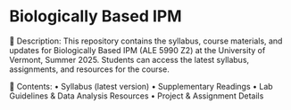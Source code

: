 
# Biologically Based IPM


📝 Description:
This repository contains the syllabus, course materials, and updates for Biologically Based IPM (ALE 5990 Z2) at the University of Vermont, Summer 2025. Students can access the latest syllabus, assignments, and resources for the course.

🔗 Contents:
	•	Syllabus (latest version)
	•	Supplementary Readings
	•	Lab Guidelines & Data Analysis Resources
	•	Project & Assignment Details

